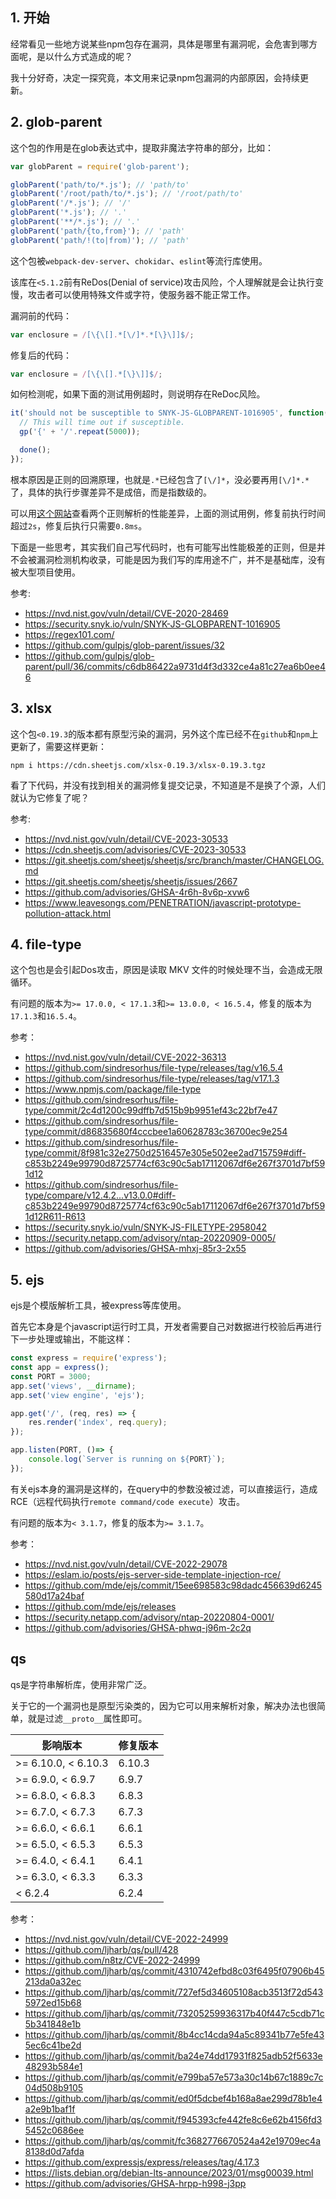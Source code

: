 ## 1. 开始

经常看见一些地方说某些npm包存在漏洞，具体是哪里有漏洞呢，会危害到哪方面呢，是以什么方式造成的呢？

我十分好奇，决定一探究竟，本文用来记录npm包漏洞的内部原因，会持续更新。


## 2. glob-parent

这个包的作用是在glob表达式中，提取非魔法字符串的部分，比如：

```ts
var globParent = require('glob-parent');

globParent('path/to/*.js'); // 'path/to'
globParent('/root/path/to/*.js'); // '/root/path/to'
globParent('/*.js'); // '/'
globParent('*.js'); // '.'
globParent('**/*.js'); // '.'
globParent('path/{to,from}'); // 'path'
globParent('path/!(to|from)'); // 'path'
```

这个包被`webpack-dev-server`、`chokidar`、`eslint`等流行库使用。

该库在`<5.1.2`前有ReDos(Denial of service)攻击风险，个人理解就是会让执行变慢，攻击者可以使用特殊文件或字符，使服务器不能正常工作。


漏洞前的代码：

```ts
var enclosure = /[\{\[].*[\/]*.*[\}\]]$/;
```

修复后的代码：

```ts
var enclosure = /[\{\[].*[\}\]]$/;
```

如何检测呢，如果下面的测试用例超时，则说明存在ReDoc风险。

```ts
it('should not be susceptible to SNYK-JS-GLOBPARENT-1016905', function(done) {
  // This will time out if susceptible.
  gp('{' + '/'.repeat(5000));

  done();
});
```

根本原因是正则的回溯原理，也就是`.*`已经包含了`[\/]*`，没必要再用`[\/]*.*`了，具体的执行步骤差异不是成倍，而是指数级的。

可以用[这个网站](https://regex101.com/)查看两个正则解析的性能差异，上面的测试用例，修复前执行时间超过`2s`，修复后执行只需要`0.8ms`。

下面是一些思考，其实我们自己写代码时，也有可能写出性能极差的正则，但是并不会被漏洞检测机构收录，可能是因为我们写的库用途不广，并不是基础库，没有被大型项目使用。


参考: 
- https://nvd.nist.gov/vuln/detail/CVE-2020-28469
- https://security.snyk.io/vuln/SNYK-JS-GLOBPARENT-1016905
- https://regex101.com/
- https://github.com/gulpjs/glob-parent/issues/32
- https://github.com/gulpjs/glob-parent/pull/36/commits/c6db86422a9731d4f3d332ce4a81c27ea6b0ee46

## 3. xlsx

这个包`<0.19.3`的版本都有原型污染的漏洞，另外这个库已经不在`github`和`npm`上更新了，需要这样更新：

```
npm i https://cdn.sheetjs.com/xlsx-0.19.3/xlsx-0.19.3.tgz
```

看了下代码，并没有找到相关的漏洞修复提交记录，不知道是不是换了个源，人们就认为它修复了呢？


参考:
- https://nvd.nist.gov/vuln/detail/CVE-2023-30533
- https://cdn.sheetjs.com/advisories/CVE-2023-30533
- https://git.sheetjs.com/sheetjs/sheetjs/src/branch/master/CHANGELOG.md
- https://git.sheetjs.com/sheetjs/sheetjs/issues/2667
- https://github.com/advisories/GHSA-4r6h-8v6p-xvw6
- https://www.leavesongs.com/PENETRATION/javascript-prototype-pollution-attack.html


## 4. file-type


这个包也是会引起Dos攻击，原因是读取 MKV 文件的时候处理不当，会造成无限循环。

有问题的版本为`>= 17.0.0, < 17.1.3`和`>= 13.0.0, < 16.5.4`，修复的版本为`17.1.3`和`16.5.4`。



参考：

- https://nvd.nist.gov/vuln/detail/CVE-2022-36313
- https://github.com/sindresorhus/file-type/releases/tag/v16.5.4
- https://github.com/sindresorhus/file-type/releases/tag/v17.1.3
- https://www.npmjs.com/package/file-type
- https://github.com/sindresorhus/file-type/commit/2c4d1200c99dffb7d515b9b9951ef43c22bf7e47
- https://github.com/sindresorhus/file-type/commit/d86835680f4cccbee1a60628783c36700ec9e254
- https://github.com/sindresorhus/file-type/commit/8f981c32e2750d2516457e305e502ee2ad715759#diff-c853b2249e99790d8725774cf63c90c5ab17112067df6e267f3701d7bf591d12
- https://github.com/sindresorhus/file-type/compare/v12.4.2...v13.0.0#diff-c853b2249e99790d8725774cf63c90c5ab17112067df6e267f3701d7bf591d12R611-R613
- https://security.snyk.io/vuln/SNYK-JS-FILETYPE-2958042
- https://security.netapp.com/advisory/ntap-20220909-0005/
- https://github.com/advisories/GHSA-mhxj-85r3-2x55

## 5. ejs

ejs是个模版解析工具，被express等库使用。

首先它本身是个javascript运行时工具，开发者需要自己对数据进行校验后再进行下一步处理或输出，不能这样：

```js
const express = require('express');
const app = express();
const PORT = 3000;
app.set('views', __dirname);
app.set('view engine', 'ejs');

app.get('/', (req, res) => {
    res.render('index', req.query);
});

app.listen(PORT, ()=> {
    console.log(`Server is running on ${PORT}`);
});
```

有关ejs本身的漏洞是这样的，在query中的参数没被过滤，可以直接运行，造成RCE（远程代码执行`remote command/code execute`）攻击。


有问题的版本为`< 3.1.7`，修复的版本为`>= 3.1.7`。


参考：

- https://nvd.nist.gov/vuln/detail/CVE-2022-29078
- https://eslam.io/posts/ejs-server-side-template-injection-rce/
- https://github.com/mde/ejs/commit/15ee698583c98dadc456639d6245580d17a24baf
- https://github.com/mde/ejs/releases
- https://security.netapp.com/advisory/ntap-20220804-0001/
- https://github.com/advisories/GHSA-phwq-j96m-2c2q

## qs

qs是字符串解析库，使用非常广泛。

关于它的一个漏洞也是原型污染类的，因为它可以用来解析对象，解决办法也很简单，就是过滤`__proto__`属性即可。

| 影响版本            | 修复版本 |
| ------------------- | -------- |
| >= 6.10.0, < 6.10.3 | 6.10.3   |
| >= 6.9.0, < 6.9.7   | 6.9.7    |
| >= 6.8.0, < 6.8.3   | 6.8.3    |
| >= 6.7.0, < 6.7.3   | 6.7.3    |
| >= 6.6.0, < 6.6.1   | 6.6.1    |
| >= 6.5.0, < 6.5.3   | 6.5.3    |
| >= 6.4.0, < 6.4.1   | 6.4.1    |
| >= 6.3.0, < 6.3.3   | 6.3.3    |
| < 6.2.4             | 6.2.4    |



参考：

- https://nvd.nist.gov/vuln/detail/CVE-2022-24999
- https://github.com/ljharb/qs/pull/428
- https://github.com/n8tz/CVE-2022-24999
- https://github.com/ljharb/qs/commit/4310742efbd8c03f6495f07906b45213da0a32ec
- https://github.com/ljharb/qs/commit/727ef5d34605108acb3513f72d5435972ed15b68
- https://github.com/ljharb/qs/commit/73205259936317b40f447c5cdb71c5b341848e1b
- https://github.com/ljharb/qs/commit/8b4cc14cda94a5c89341b77e5fe435ec6c41be2d
- https://github.com/ljharb/qs/commit/ba24e74dd17931f825adb52f5633e48293b584e1
- https://github.com/ljharb/qs/commit/e799ba57e573a30c14b67c1889c7c04d508b9105
- https://github.com/ljharb/qs/commit/ed0f5dcbef4b168a8ae299d78b1e4a2e9b1baf1f
- https://github.com/ljharb/qs/commit/f945393cfe442fe8c6e62b4156fd35452c0686ee
- https://github.com/ljharb/qs/commit/fc3682776670524a42e19709ec4a8138d0d7afda
- https://github.com/expressjs/express/releases/tag/4.17.3
- https://lists.debian.org/debian-lts-announce/2023/01/msg00039.html
- https://github.com/advisories/GHSA-hrpp-h998-j3pp

